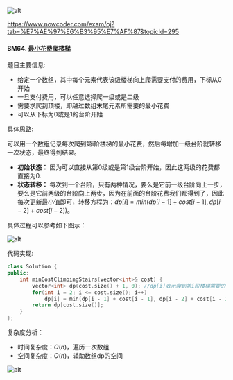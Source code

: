 ![alt](https://uploadfiles.nowcoder.com/bm/top101-head.jpg)

https://www.nowcoder.com/exam/oj?tab=%E7%AE%97%E6%B3%95%E7%AF%87&topicId=295

#### BM64. [最小花费爬楼梯](https://www.nowcoder.com/practice/6fe0302a058a4e4a834ee44af88435c7?tpId=295&sfm=github&channel=nowcoder)

题目主要信息:
- 给定一个数组，其中每个元素代表该级楼梯向上爬需要支付的费用，下标从0开始
- 一旦支付费用，可以任意选择爬一级或是二级
- 需要求爬到顶楼，即越过数组末尾元素所需要的最小花费
- 可以从下标为0或是1的台阶开始

具体思路:

可以用一个数组记录每次爬到第i阶楼梯的最小花费，然后每增加一级台阶就转移一次状态，最终得到结果。

- **初始状态：** 因为可以直接从第0级或是第1级台阶开始，因此这两级的花费都直接为0.
- **状态转移：** 每次到一个台阶，只有两种情况，要么是它前一级台阶向上一步，要么是它前两级的台阶向上两步，因为在前面的台阶花费我们都得到了，因此每次更新最小值即可，转移方程为：$dp[i] = min(dp[i - 1] + cost[i - 1], dp[i - 2] + cost[i - 2])$。

具体过程可以参考如下图示：

![alt](https://uploadfiles.nowcoder.com/images/20220219/397721558_1645250398617/CD2B95CDF3D0BEA28A46D1C0172B9F61)

代码实现:
```cpp
class Solution {
public:
    int minCostClimbingStairs(vector<int>& cost) {
        vector<int> dp(cost.size() + 1, 0); //dp[i]表示爬到第i阶楼梯需要的最小花费
        for(int i = 2; i <= cost.size(); i++)
            dp[i] = min(dp[i - 1] + cost[i - 1], dp[i - 2] + cost[i - 2]); //每次选取最小的方案
        return dp[cost.size()];
    }
};
```

复杂度分析：
- 时间复杂度：$O(n)$，遍历一次数组
- 空间复杂度：$O(n)$，辅助数组dp的空间

![alt](https://uploadfiles.nowcoder.com/bm/top101-tail.jpg)